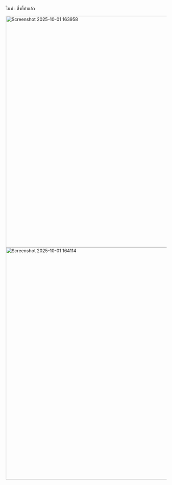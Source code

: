 ไนท์ : สิ่งที่ทำเเล้ว

<img width="1158" height="722" alt="Screenshot 2025-10-01 163958" src="https://github.com/user-attachments/assets/6da237c6-7e85-4204-84d2-bd32418d11ca" />
<img width="1157" height="725" alt="Screenshot 2025-10-01 164114" src="https://github.com/user-attachments/assets/b14858d8-b122-4921-946b-6ca7ff033528" />
